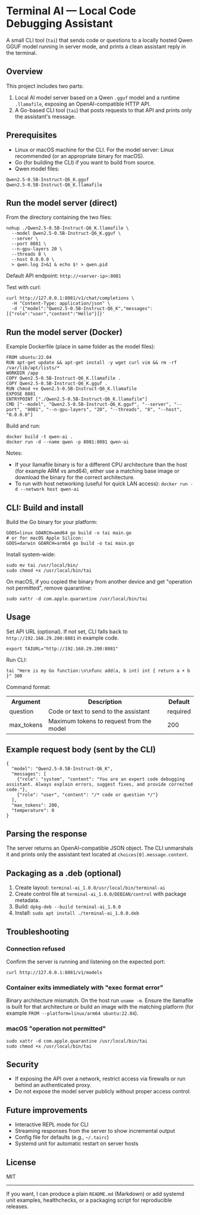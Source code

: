

  <h1>Terminal AI — Local Code Debugging Assistant</h1>

  <p class="muted">A small CLI tool (<code>tai</code>) that sends code or questions to a locally hosted Qwen GGUF model running in server mode, and prints a clean assistant reply in the terminal.</p>

  <h2>Overview</h2>
  <p>This project includes two parts:</p>
  <ol>
    <li>Local AI model server based on a Qwen <code>.gguf</code> model and a runtime <code>.llamafile</code>, exposing an OpenAI-compatible HTTP API.</li>
    <li>A Go-based CLI tool (<code>tai</code>) that posts requests to that API and prints only the assistant's message.</li>
  </ol>

  <h2>Prerequisites</h2>
  <ul>
    <li>Linux or macOS machine for the CLI. For the model server: Linux recommended (or an appropriate binary for macOS).</li>
    <li>Go (for building the CLI) if you want to build from source.</li>
    <li>Qwen model files:</li>
  </ul>
  <pre><code>Qwen2.5-0.5B-Instruct-Q6_K.gguf
Qwen2.5-0.5B-Instruct-Q6_K.llamafile</code></pre>

  <h2>Run the model server (direct)</h2>
  <p>From the directory containing the two files:</p>
  <pre><code>nohup ./Qwen2.5-0.5B-Instruct-Q6_K.llamafile \
  --model Qwen2.5-0.5B-Instruct-Q6_K.gguf \
  --server \
  --port 8081 \
  --n-gpu-layers 20 \
  --threads 8 \
  --host 0.0.0.0 \
  > qwen.log 2>&1 & echo $! > qwen.pid</code></pre>
  <p>Default API endpoint: <code>http://&lt;server-ip&gt;:8081</code></p>
  <p>Test with curl:</p>
  <pre><code>curl http://127.0.0.1:8081/v1/chat/completions \
  -H "Content-Type: application/json" \
  -d '{"model":"Qwen2.5-0.5B-Instruct-Q6_K","messages":[{"role":"user","content":"Hello"}]}'</code></pre>

  <h2>Run the model server (Docker)</h2>
  <p>Example Dockerfile (place in same folder as the model files):</p>
  <pre><code>FROM ubuntu:22.04
RUN apt-get update && apt-get install -y wget curl vim && rm -rf /var/lib/apt/lists/*
WORKDIR /app
COPY Qwen2.5-0.5B-Instruct-Q6_K.llamafile .
COPY Qwen2.5-0.5B-Instruct-Q6_K.gguf .
RUN chmod +x Qwen2.5-0.5B-Instruct-Q6_K.llamafile
EXPOSE 8081
ENTRYPOINT ["./Qwen2.5-0.5B-Instruct-Q6_K.llamafile"]
CMD ["--model", "Qwen2.5-0.5B-Instruct-Q6_K.gguf", "--server", "--port", "8081", "--n-gpu-layers", "20", "--threads", "8", "--host", "0.0.0.0"]</code></pre>

  <p>Build and run:</p>
  <pre><code>docker build -t qwen-ai .
docker run -d --name qwen -p 8081:8081 qwen-ai</code></pre>

  <p>Notes:</p>
  <ul>
    <li>If your llamafile binary is for a different CPU architecture than the host (for example ARM vs amd64), either use a matching base image or download the binary for the correct architecture.</li>
    <li>To run with host networking (useful for quick LAN access): <code>docker run -d --network host qwen-ai</code></li>
  </ul>

  <h2>CLI: Build and install</h2>
  <p>Build the Go binary for your platform:</p>
  <pre><code>GOOS=linux GOARCH=amd64 go build -o tai main.go
# or for macOS Apple Silicon:
GOOS=darwin GOARCH=arm64 go build -o tai main.go</code></pre>
  <p>Install system-wide:</p>
  <pre><code>sudo mv tai /usr/local/bin/
sudo chmod +x /usr/local/bin/tai</code></pre>
  <p>On macOS, if you copied the binary from another device and get "operation not permitted", remove quarantine:</p>
  <pre><code>sudo xattr -d com.apple.quarantine /usr/local/bin/tai</code></pre>

  <h2>Usage</h2>
  <p>Set API URL (optional). If not set, CLI falls back to <code>http://192.168.29.200:8081</code> in example code.</p>
  <pre><code>export TAIURL="http://192.168.29.200:8081"</code></pre>

  <p>Run CLI:</p>
  <pre><code>tai "Here is my Go function:\n\nfunc add(a, b int) int { return a + b }" 300</code></pre>

  <p>Command format:</p>
  <table>
    <tr><th>Argument</th><th>Description</th><th>Default</th></tr>
    <tr><td>question</td><td>Code or text to send to the assistant</td><td>required</td></tr>
    <tr><td>max_tokens</td><td>Maximum tokens to request from the model</td><td>200</td></tr>
  </table>

  <h2>Example request body (sent by the CLI)</h2>
  <pre><code>{
  "model": "Qwen2.5-0.5B-Instruct-Q6_K",
  "messages": [
    {"role": "system", "content": "You are an expert code debugging assistant. Always explain errors, suggest fixes, and provide corrected code."},
    {"role": "user", "content": "/* code or question */"}
  ],
  "max_tokens": 200,
  "temperature": 0
}</code></pre>

  <h2>Parsing the response</h2>
  <p>The server returns an OpenAI-compatible JSON object. The CLI unmarshals it and prints only the assistant text located at <code>choices[0].message.content</code>.</p>

  <h2>Packaging as a .deb (optional)</h2>
  <ol>
    <li>Create layout: <code>terminal-ai_1.0.0/usr/local/bin/terminal-ai</code></li>
    <li>Create control file at <code>terminal-ai_1.0.0/DEBIAN/control</code> with package metadata.</li>
    <li>Build: <code>dpkg-deb --build terminal-ai_1.0.0</code></li>
    <li>Install: <code>sudo apt install ./terminal-ai_1.0.0.deb</code></li>
  </ol>

  <h2>Troubleshooting</h2>
  <h3>Connection refused</h3>
  <p>Confirm the server is running and listening on the expected port:</p>
  <pre><code>curl http://127.0.0.1:8081/v1/models</code></pre>

  <h3>Container exits immediately with "exec format error"</h3>
  <p>Binary architecture mismatch. On the host run <code>uname -m</code>. Ensure the llamafile is built for that architecture or build an image with the matching platform (for example <code>FROM --platform=linux/arm64 ubuntu:22.04</code>).</p>

  <h3>macOS "operation not permitted"</h3>
  <pre><code>sudo xattr -d com.apple.quarantine /usr/local/bin/tai
sudo chmod +x /usr/local/bin/tai</code></pre>

  <h2>Security</h2>
  <ul>
    <li>If exposing the API over a network, restrict access via firewalls or run behind an authenticated proxy.</li>
    <li>Do not expose the model server publicly without proper access control.</li>
  </ul>

  <h2>Future improvements</h2>
  <ul>
    <li>Interactive REPL mode for CLI</li>
    <li>Streaming responses from the server to show incremental output</li>
    <li>Config file for defaults (e.g., <code>~/.tairc</code>)</li>
    <li>Systemd unit for automatic restart on server hosts</li>
  </ul>

  <h2>License</h2>
  <p>MIT</p>

  <hr />
  <p class="muted">If you want, I can produce a plain <code>README.md</code> (Markdown) or add systemd unit examples, healthchecks, or a packaging script for reproducible releases.</p>

